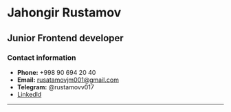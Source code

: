 # Jahongir Rustamov
## Junior Frontend developer

### Contact information

* __Phone:__ +998 90 694 20 40
* __Email:__ rusatamovjm001@gmail.com
* __Telegram:__ @rustamovv017
* [Linkedld](https://www.youtube.com/watch?v=WxDIg0WsJ5U&list=RDWxDIg0WsJ5U&start_radio=1 "kndsfj")

********* 



